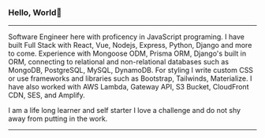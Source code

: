 ### Hello, World👋

***

Software Engineer here with proficency in JavaScript programing. 
I have built Full Stack with React, Vue, Nodejs, Express, Python, Django and more to come. Experience with Mongoose ODM, Prisma ORM, Django's built in ORM, connecting to relational and non-relational databases such as MongoDB, PostgreSQL, MySQL, DynamoDB.  For styling I write custom CSS or use frameworks and libraries such as Bootstrap, Tailwinds, Materialize. I have also worked with AWS Lambda, Gateway API, S3 Bucket, CloudFront CDN, SES, and Amplify. 

I am a life long learner and self starter I love a challenge and do not shy away from putting in the work.

***
